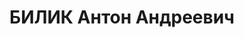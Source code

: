 ---
title: БИЛИК Антон Андреевич
description: '1909 р. н., с. Зозів Липовецького р-ну, прож. м. Олександрія Дніпропетровської
  обл., українець, із селян, освіта середня, військовослужбовець, неодруж.

  Звинувач. за ст. 54-1 "б", 8, 11 КК УРСР. За вироком Верховного суду СРСР розстріляний
  29.11.1937.

  Реабіл. 16.01.1958.'
---
